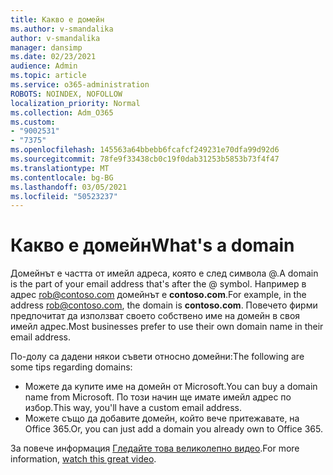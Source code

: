 ```yaml
---
title: Какво е домейн
ms.author: v-smandalika
author: v-smandalika
manager: dansimp
ms.date: 02/23/2021
audience: Admin
ms.topic: article
ms.service: o365-administration
ROBOTS: NOINDEX, NOFOLLOW
localization_priority: Normal
ms.collection: Adm_O365
ms.custom:
- "9002531"
- "7375"
ms.openlocfilehash: 145563a64bbebb6fcafcf249231e70dfa99d92d6
ms.sourcegitcommit: 78fe9f33438cb0c19f0dab31253b5853b73f4f47
ms.translationtype: MT
ms.contentlocale: bg-BG
ms.lasthandoff: 03/05/2021
ms.locfileid: "50523237"
---
```

# <a name="whats-a-domain"></a><span data-ttu-id="f76c2-102">Какво е домейн</span><span class="sxs-lookup"><span data-stu-id="f76c2-102">What's a domain</span></span>

<span data-ttu-id="f76c2-103">Домейнът е частта от имейл адреса, която е след символа @.</span><span class="sxs-lookup"><span data-stu-id="f76c2-103">A domain is the part of your email address that's after the @ symbol.</span></span> <span data-ttu-id="f76c2-104">Например в адрес rob@contoso.com домейнът е **contoso.com**.</span><span class="sxs-lookup"><span data-stu-id="f76c2-104">For example, in the address rob@contoso.com, the domain is **contoso.com**.</span></span> <span data-ttu-id="f76c2-105">Повечето фирми предпочитат да използват своето собствено име на домейн в своя имейл адрес.</span><span class="sxs-lookup"><span data-stu-id="f76c2-105">Most businesses prefer to use their own domain name in their email address.</span></span>

<span data-ttu-id="f76c2-106">По-долу са дадени някои съвети относно домейни:</span><span class="sxs-lookup"><span data-stu-id="f76c2-106">The following are some tips regarding domains:</span></span>

- <span data-ttu-id="f76c2-107">Можете да купите име на домейн от Microsoft.</span><span class="sxs-lookup"><span data-stu-id="f76c2-107">You can buy a domain name from Microsoft.</span></span> <span data-ttu-id="f76c2-108">По този начин ще имате имейл адрес по избор.</span><span class="sxs-lookup"><span data-stu-id="f76c2-108">This way, you'll have a custom email address.</span></span>
- <span data-ttu-id="f76c2-109">Можете също да добавите домейн, който вече притежавате, на Office 365.</span><span class="sxs-lookup"><span data-stu-id="f76c2-109">Or, you can just add a domain you already own to Office 365.</span></span>

<span data-ttu-id="f76c2-110">За повече информация [Гледайте това великолепно видео](https://www.youtube.com/watch).</span><span class="sxs-lookup"><span data-stu-id="f76c2-110">For more information, [watch this great video](https://www.youtube.com/watch).</span></span>